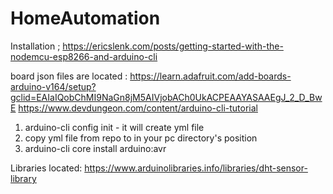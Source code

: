 # HomeAutomation

Installation ; https://ericslenk.com/posts/getting-started-with-the-nodemcu-esp8266-and-arduino-cli

board json files are located : https://learn.adafruit.com/add-boards-arduino-v164/setup?gclid=EAIaIQobChMI9NaGn8jM5AIVjobACh0UkACPEAAYASAAEgJ_2_D_BwE
https://www.devdungeon.com/content/arduino-cli-tutorial

1. arduino-cli config init - it will create yml file
2. copy yml file from repo to in your pc directory's position
2. arduino-cli core install arduino:avr

Libraries located:  https://www.arduinolibraries.info/libraries/dht-sensor-library
